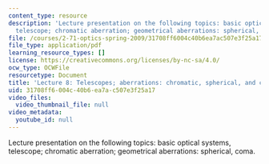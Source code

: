 ```yaml
---
content_type: resource
description: 'Lecture presentation on the following topics: basic optical systems,
  telescope; chromatic aberration; geometrical aberrations: spherical, coma.'
file: /courses/2-71-optics-spring-2009/31708ff6004c40b6ea7ac507e3f25a17_MIT2_71S09_lec08.pdf
file_type: application/pdf
learning_resource_types: []
license: https://creativecommons.org/licenses/by-nc-sa/4.0/
ocw_type: OCWFile
resourcetype: Document
title: 'Lecture 8: Telescopes; aberrations: chromatic, spherical, and coma'
uid: 31708ff6-004c-40b6-ea7a-c507e3f25a17
video_files:
  video_thumbnail_file: null
video_metadata:
  youtube_id: null
---
```

Lecture presentation on the following topics: basic optical systems, telescope; chromatic aberration; geometrical aberrations: spherical, coma.